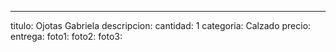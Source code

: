 ---
titulo: Ojotas Gabriela
descripcion: 
cantidad: 1
categoria: Calzado
precio: 
entrega: 
foto1: 
foto2: 
foto3: 

